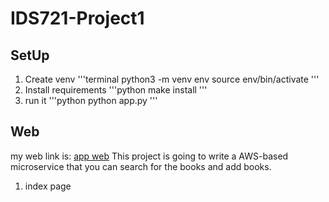 # IDS721-Project1
## SetUp
1. Create venv
'''terminal
python3 -m venv env
source env/bin/activate
'''
2. Install requirements
'''python
make install
'''
3. run it
'''python
python app.py
'''
## Web
my web link is: [app web](https://book-search.azurewebsites.net/ "web page")
This project is going to write a AWS-based microservice that you can search for the books and add books.
1. index page


